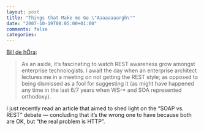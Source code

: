 ```yaml
---
layout: post
title: "Things that Make me Go \"Aaaaaaaargh\""
date: "2007-10-19T08:05:00+01:00"
comments: false
categories: 
---
```


<p><a href="http://www.dehora.net/journal/2007/10/why_use_atompub.html">Bill de h&#211;ra</a>:</p>

<blockquote>
<p>As an aside, it&#8217;s fascinating to watch REST awareness grow amongst enterprise technologists. I await the day when an enterprise architect lectures me in a meeting on not getting the REST style; as opposed to being dismissed as a fool for suggesting it (as might have happened any time in the last 6/7 years when WS-* and SOA represented orthodoxy).</p>
</blockquote>

<p>I just recently read an article that aimed to shed light on the &#8220;SOAP vs. REST&#8221; debate &#8212; concluding that it&#8217;s the wrong one to have because both are OK, but &#8220;the real problem is HTTP&#8221;.</p>


